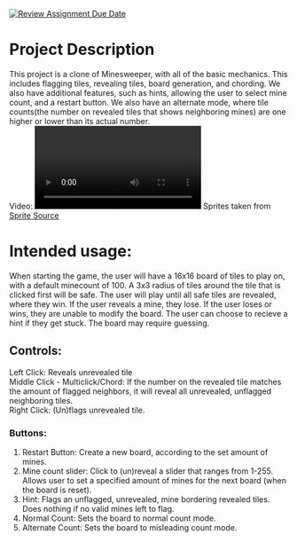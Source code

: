 [![Review Assignment Due Date](https://classroom.github.com/assets/deadline-readme-button-22041afd0340ce965d47ae6ef1cefeee28c7c493a6346c4f15d667ab976d596c.svg)](https://classroom.github.com/a/YxXKqIeT)
# Project Description

This project is a clone of Minesweeper, with all of the basic mechanics. This includes flagging tiles, revealing tiles, board generation, and chording. We also have additional features, such as hints, allowing the user to select mine count, and a restart button. We also have an alternate mode, where tile counts(the number on revealed tiles that shows neighboring mines) are one higher or lower than its actual number.  
Video:
![Video Link](files/Final%20Minesweeper%20Video.mp4)
Sprites taken from [Sprite Source](https://uchimama.itch.io/minesweeper-tileset)

# Intended usage:

When starting the game, the user will have a 16x16 board of tiles to play on, with a default minecount of 100.
A 3x3 radius of tiles around the tile that is clicked first will be safe.
The user will play until all safe tiles are revealed, where they win.
If the user reveals a mine, they lose.
If the user loses or wins, they are unable to modify the board.
The user can choose to recieve a hint if they get stuck. The board may require guessing.

## Controls:  

Left Click: Reveals unrevealed tile  
Middle Click - Multiclick/Chord: If the number on the revealed tile matches the amount of flagged neighbors, it will reveal all unrevealed, unflagged neighboring tiles.  
Right Click: (Un)flags unrevealed tile.

### Buttons: 
1. Restart Button: Create a new board, according to the set amount of mines.
2. Mine count slider: Click to (un)reveal a slider that ranges from 1-255. Allows user to set a specified amount of mines for the next board (when the board is reset). 
3. Hint: Flags an unflagged, unrevealed, mine bordering revealed tiles. Does nothing if no valid mines left to flag. 
4. Normal Count: Sets the board to normal count mode.
5. Alternate Count: Sets the board to misleading count mode.